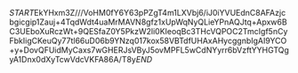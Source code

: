 $START$EkYHxm3Z///VoHM0fY6Y63pPZgT4m1LXVbj6/iJ0iYVUEdnC8AFAzjcbgicgip1Zauj+4TqdWdt4uaMrMAVN8gfz1xUpWqNyQLieYPnAQJtq+Apxw6BC3UEboXuRczWt+9QESfaZ0Y5PkzW2li0KIeoqBc3THcVQPOC2TmcIgf5nCyFbkIigCKeuQy77tl66uD06b9YNzq017kox58VBTdfUHAxAHycggnbIgAI9YCO+y+DovQFUidMyCaxs7wGHERJsVByJ5ovMPFL5wCdNYyrr6bVzftYYHGTQgyA1Dnx0dXyTcwVdcVKFA86A/T8y$END$